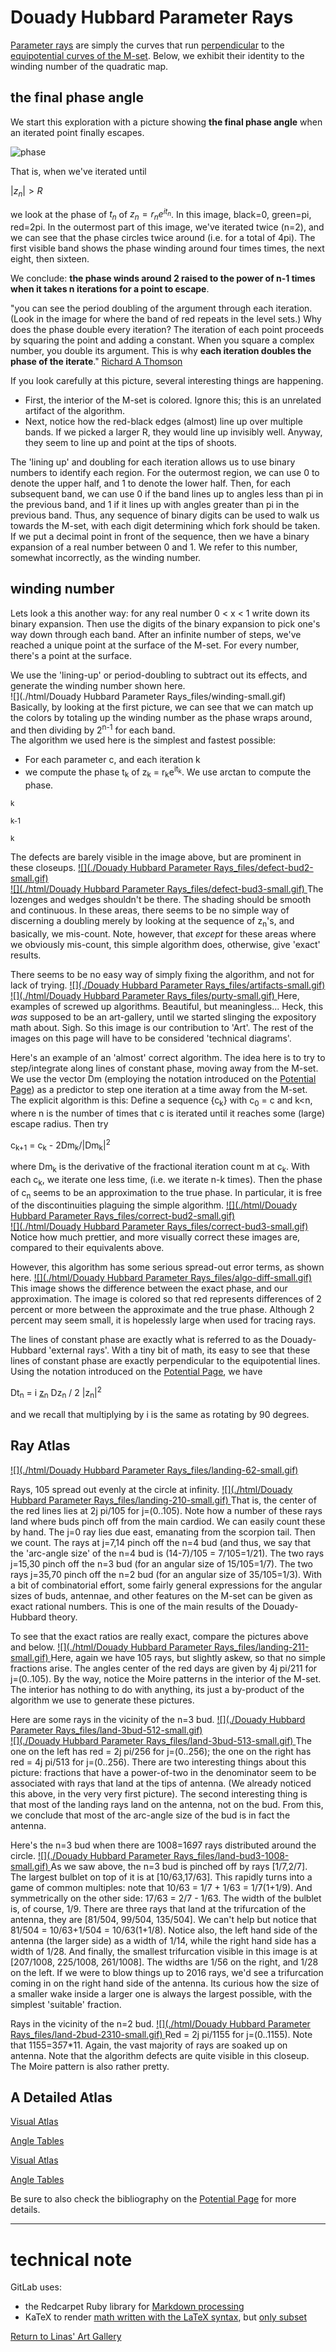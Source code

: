 # Douady Hubbard Parameter Rays

[Parameter rays](https://en.wikipedia.org/wiki/External_ray) are simply the curves that run [perpendicular](https://en.wikipedia.org/wiki/Perpendicular) to the [equipotential curves of the M-set](https://linas.org/art-gallery/escape/ray.html). Below, we exhibit their identity to the winding number of the quadratic map.




## the final phase angle
We start this exploration with a picture showing **the final phase angle** when an iterated point finally escapes.  

![phase](./phase.png)  


That is, when we've iterated until  

$`|z_n| > R`$

 we look at the phase of $`t_n`$ of $`z_n = r_n e^{it_n}`$. In this image, black=0, green=pi, red=2pi. In the outermost part of this image, we've iterated twice (n=2), and we can see that the phase circles twice around (i.e. for a total of 4pi). The first visible band shows the phase winding around four times times, the next eight, then sixteen. 


We conclude:  **the phase winds around 2 raised to the power of n-1  times when it takes n iterations for a point to escape**.

"you can see the period doubling of the argument through each iteration. (Look in the image for where the band of red repeats in the level sets.) Why does the phase double every iteration? The iteration of each point proceeds by squaring the point and adding a constant. When you square a complex number, you double its argument. This is why **each iteration doubles the phase of the iterate**." [Richard A Thomson](https://user.xmission.com/~legalize/fractals/mandelbrot-hue.html)



If you look carefully at this picture, several interesting things are happening. 
* First, the interior of the M-set is colored. Ignore this; this is an unrelated artifact of the algorithm. 
* Next, notice how the red-black edges (almost) line up over multiple bands. If we picked a larger R, they would line up invisibly well. Anyway, they seem to line up and point at the tips of shoots.

The 'lining up' and doubling for each iteration allows us to use binary numbers to identify each region. For the outermost region, we can use 0 to denote the upper half, and 1 to denote the lower half. Then, for each subsequent band, we can use 0 if the band lines up to angles less than pi in the previous band, and 1 if it lines up with angles greater than pi in the previous band. Thus, any sequence of binary digits can be used to walk us towards the M-set, with each digit determining which fork should be taken. If we put a decimal point in front of the sequence, then we have a binary expansion of a real number between 0 and 1\. We refer to this number, somewhat incorrectly, as the winding number.











## winding number 
Lets look a this another way: for any real number 0 < x < 1 write down its binary expansion. Then use the digits of the binary expansion to pick one's way down through each band. After an infinite number of steps, we've reached a unique point at the surface of the M-set. For every number, there's a point at the surface.

We use the 'lining-up' or period-doubling to subtract out its effects, and generate the winding number shown here.  
![](./html/Douady Hubbard Parameter Rays_files/winding-small.gif)  
Basically, by looking at the first picture, we can see that we can match up the colors by totaling up the winding number as the phase wraps around, and then dividing by 2<sup>n-1</sup> for each band.  
The algorithm we used here is the simplest and fastest possible:

*   For each parameter c, and each iteration k
*   we compute the phase t<sub>k</sub> of z<sub>k</sub> = r<sub>k</sub>e<sup>it<sub>k</sub></sup>. We use arctan to compute the phase.

<sub>k</sub>

<sub>k-1</sub>

<sub>k</sub>

The defects are barely visible in the image above, but are prominent in these closeups. [![](./Douady Hubbard Parameter Rays_files/defect-bud2-small.gif)](https://linas.org/art-gallery/escape/phase/defect-bud2.gif)   
[![](./html/Douady Hubbard Parameter Rays_files/defect-bud3-small.gif) ](https://linas.org/art-gallery/escape/phase/defect-bud3.gif) The lozenges and wedges shouldn't be there. The shading should be smooth and continuous. In these areas, there seems to be no simple way of discerning a doubling merely by looking at the sequence of z<sub>n</sub>'s, and basically, we mis-count. Note, however, that _except_ for these areas where we obviously mis-count, this simple algorithm does, otherwise, give 'exact' results.  

There seems to be no easy way of simply fixing the algorithm, and not for lack of trying. [![](./Douady Hubbard Parameter Rays_files/artifacts-small.gif)](https://linas.org/art-gallery/escape/phase/artifacts.gif)   
[![](./html/Douady Hubbard Parameter Rays_files/purty-small.gif) ](https://linas.org/art-gallery/escape/phase/purty.gif) Here, examples of screwed up algorithms. Beautiful, but meaningless... Heck, this _was_ supposed to be an art-gallery, until we started slinging the expository math about. Sigh. So this image is our contribution to 'Art'. The rest of the images on this page will have to be considered 'technical diagrams'.  

Here's an example of an 'almost' correct algorithm. The idea here is to try to step/integrate along lines of constant phase, moving away from the M-set. We use the vector Dm (employing the notation introduced on the [Potential Page](https://linas.org/art-gallery/escape/ray.html)) as a predictor to step one iteration at a time away from the M-set. The explicit algorithm is this: Define a sequence {c<sub>k</sub>} with c<sub>0</sub> = c and k<n, where n is the number of times that c is iterated until it reaches some (large) escape radius. Then try

c<sub>k+1</sub> = c<sub>k</sub> - 2Dm<sub>k</sub>/|Dm<sub>k</sub>|<sup>2</sup>

where Dm<sub>k</sub> is the derivative of the fractional iteration count m at c<sub>k</sub>. With each c<sub>k</sub>, we iterate one less time, (i.e. we iterate n-k times). Then the phase of c<sub>n</sub> seems to be an approximation to the true phase. In particular, it is free of the discontinuities plaguing the simple algorithm. [![](./html/Douady Hubbard Parameter Rays_files/correct-bud2-small.gif)](https://linas.org/art-gallery/escape/phase/correct-bud2.gif)   
[![](./html/Douady Hubbard Parameter Rays_files/correct-bud3-small.gif) ](https://linas.org/art-gallery/escape/phase/correct-bud3.gif) Notice how much prettier, and more visually correct these images are, compared to their equivalents above.  

However, this algorithm has some serious spread-out error terms, as shown here. [![](./html/Douady Hubbard Parameter Rays_files/algo-diff-small.gif) ](https://linas.org/art-gallery/escape/phase/algo-diff.gif) This image shows the difference between the exact phase, and our approximation. The image is colored so that red represents differences of 2 percent or more between the approximate and the true phase. Although 2 percent may seem small, it is hopelessly large when used for tracing rays.  

The lines of constant phase are exactly what is referred to as the Douady-Hubbard 'external rays'. With a tiny bit of math, its easy to see that these lines of constant phase are exactly perpendicular to the equipotential lines. Using the notation introduced on the [Potential Page](https://linas.org/art-gallery/escape/ray.html), we have

Dt<sub>n</sub> = i <u>z</u><sub>n</sub> Dz<sub>n</sub> / 2 |z<sub>n</sub>|<sup>2</sup>

and we recall that multiplying by i is the same as rotating by 90 degrees.

## Ray Atlas

[![](./html/Douady Hubbard Parameter Rays_files/landing-62-small.gif) ](https://linas.org/art-gallery/escape/phase/landing-62.gif)

Rays, 105 spread out evenly at the circle at infinity. [![](./html/Douady Hubbard Parameter Rays_files/landing-210-small.gif) ](https://linas.org/art-gallery/escape/phase/landing-210.gif) That is, the center of the red lines lies at 2j pi/105 for j=(0..105). Note how a number of these rays land where buds pinch off from the main cardiod. We can easily count these by hand. The j=0 ray lies due east, emanating from the scorpion tail. Then we count. The rays at j=7,14 pinch off the n=4 bud (and thus, we say that the 'arc-angle size' of the n=4 bud is (14-7)/105 = 7/105=1/21). The two rays j=15,30 pinch off the n=3 bud (for an angular size of 15/105=1/7). The two rays j=35,70 pinch off the n=2 bud (for an angular size of 35/105=1/3). With a bit of combinatorial effort, some fairly general expressions for the angular sizes of buds, antennae, and other features on the M-set can be given as exact rational numbers. This is one of the main results of the Douady-Hubbard theory.  

To see that the exact ratios are really exact, compare the pictures above and below. [![](./html/Douady Hubbard Parameter Rays_files/landing-211-small.gif) ](https://linas.org/art-gallery/escape/phase/landing-211.gif) Here, again we have 105 rays, but slightly askew, so that no simple fractions arise. The angles center of the red days are given by 4j pi/211 for j=(0..105). By the way, notice the Moire patterns in the interior of the M-set. The interior has nothing to do with anything, its just a by-product of the algorithm we use to generate these pictures.  

Here are some rays in the vicinity of the n=3 bud. [![](./Douady Hubbard Parameter Rays_files/land-3bud-512-small.gif)](https://linas.org/art-gallery/escape/phase/land-3bud-512.gif)   
[![](./Douady Hubbard Parameter Rays_files/land-3bud-513-small.gif) ](https://linas.org/art-gallery/escape/phase/land-3bud-513.gif) The one on the left has red = 2j pi/256 for j=(0..256); the one on the right has red = 4j pi/513 for j=(0..256). There are two interesting things about this picture: fractions that have a power-of-two in the denominator seem to be associated with rays that land at the tips of antenna. (We already noticed this above, in the very very first picture). The second interesting thing is that most of the landing rays land on the antenna, not on the bud. From this, we conclude that most of the arc-angle size of the bud is in fact the antenna.  

Here's the n=3 bud when there are 1008=16*9*7 rays distributed around the circle. [![](./Douady Hubbard Parameter Rays_files/land-bud3-1008-small.gif) ](https://linas.org/art-gallery/escape/phase/land-bud3-1008.gif) As we saw above, the n=3 bud is pinched off by rays [1/7,2/7]. The largest bulblet on top of it is at [10/63,17/63]. This rapidly turns into a game of common multiples: note that 10/63 = 1/7 + 1/63 = 1/7(1+1/9). And symmetrically on the other side: 17/63 = 2/7 - 1/63\. The width of the bulblet is, of course, 1/9. There are three rays that land at the trifurcation of the antenna, they are [81/504, 99/504, 135/504]. We can't help but notice that 81/504 = 10/63+1/504 = 10/63(1+1/8). Notice also, the left hand side of the antenna (the larger side) as a width of 1/14, while the right hand side has a width of 1/28. And finally, the smallest trifurcation visible in this image is at [207/1008, 225/1008, 261/1008]. The widths are 1/56 on the right, and 1/28 on the left. If we were to blow things up to 2016 rays, we'd see a trifurcation coming in on the right hand side of the antenna. Its curious how the size of a smaller wake inside a larger one is always the largest possible, with the simplest 'suitable' fraction.  

Rays in the vicinity of the n=2 bud. [![](./html/Douady Hubbard Parameter Rays_files/land-2bud-2310-small.gif) ](https://linas.org/art-gallery/escape/phase/land-2bud-2310.gif) Red = 2j pi/1155 for j=(0..1155). Note that 1155=3*5*7*11. Again, the vast majority of rays are soaked up on antenna. Note that the algorithm defects are quite visible in this closeup. The Moire pattern is also rather pretty.  

## A Detailed Atlas

[Visual Atlas](https://linas.org/art-gallery/escape/phase/atlas.html)

[Angle Tables](https://linas.org/art-gallery/escape/phase/arcs.html)

[Visual Atlas](https://linas.org/art-gallery/escape/phase/atlas.html)

[Angle Tables](https://linas.org/art-gallery/escape/phase/arcs.html)

Be sure to also check the bibliography on the [Potential Page](https://linas.org/art-gallery/escape/ray.html) for more details.

* * *


# technical note
GitLab uses:
* the Redcarpet Ruby library for [Markdown processing](https://gitlab.com/gitlab-org/gitlab-ce/blob/master/doc/user/markdown.md)
* KaTeX to render [math written with the LaTeX syntax](https://gitlab.com/gitlab-org/gitlab-ce/blob/master/doc/user/markdown.md), but [only subset](https://khan.github.io/KaTeX/function-support.html)



[Return to Linas' Art Gallery](https://linas.org/art-gallery/index.html)
